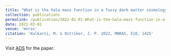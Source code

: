 ```yaml
---
title: "What is the halo mass function in a fuzzy dark matter cosmology?"
collection: publications
permalink: /publication/2022-02-01-What-is-the-halo-mass-function-in-a-fuzzy-dark-matter-cosmology
date: 2022-02-01
venue: 'mnras'
citation: 'Kulkarni, M. & Ostriker, J. P. 2022, MNRAS, 510, 1425'
---
```

Visit [ADS](https://ui.adsabs.harvard.edu/abs/2022MNRAS.510.1425K/abstract) for the paper.